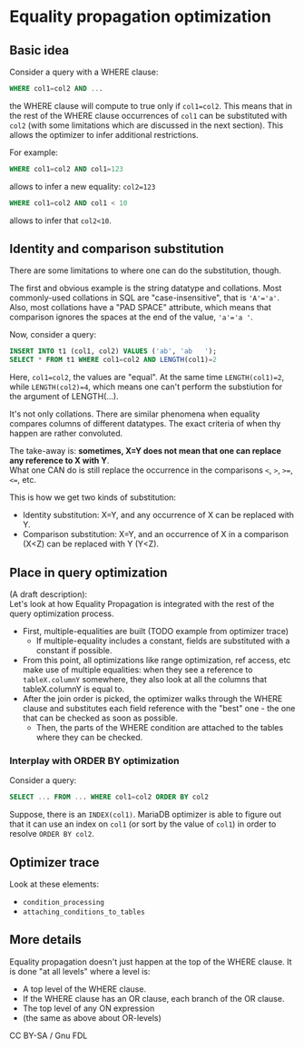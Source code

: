 # Equality propagation optimization

## Basic idea

Consider a query with a WHERE clause:

```sql
WHERE col1=col2 AND ...
```

the WHERE clause will compute to true only if `col1=col2`. This means that in the rest of the WHERE clause occurrences of `col1` can be substituted with `col2` (with some limitations which are discussed in the next section). This allows the optimizer to infer additional restrictions.

For example:

```sql
WHERE col1=col2 AND col1=123
```

allows to infer a new equality: `col2=123`

```sql
WHERE col1=col2 AND col1 < 10
```

allows to infer that `col2<10`.

## Identity and comparison substitution

There are some limitations to where one can do the substitution, though.

The first and obvious example is the string datatype and collations. Most commonly-used collations in SQL are "case-insensitive", that is `'A'='a'`. Also, most collations have a "PAD SPACE" attribute, which means that comparison ignores the spaces at the end of the value, `'a'='a '`.

Now, consider a query:

```sql
INSERT INTO t1 (col1, col2) VALUES ('ab', 'ab   ');
SELECT * FROM t1 WHERE col1=col2 AND LENGTH(col1)=2
```

Here, `col1=col2`, the values are "equal". At the same time `LENGTH(col1)=2`, while `LENGTH(col2)=4`, which means one can't perform the substiution for the argument of LENGTH(...).

It's not only collations. There are similar phenomena when equality compares columns of different datatypes. The exact criteria of when thy happen are rather convoluted.

The take-away is: **sometimes, X=Y does not mean that one can replace any reference to X with Y**.\
What one CAN do is still replace the occurrence in the comparisons `<`, `>`, `>=`, `<=`, etc.

This is how we get two kinds of substitution:

* Identity substitution: X=Y, and any occurrence of X can be replaced with Y.
* Comparison substitution: X=Y, and an occurrence of X in a comparison (X\<Z) can be replaced with Y (Y\<Z).

## Place in query optimization

(A draft description):\
Let's look at how Equality Propagation is integrated with the rest of the query optimization process.

* First, multiple-equalities are built (TODO example from optimizer trace)
  * If multiple-equality includes a constant, fields are substituted with a constant if possible.
* From this point, all optimizations like range optimization, ref access, etc make use of multiple equalities: when they see a reference to `tableX.columnY` somewhere, they also look at all the columns that tableX.columnY is equal to.
* After the join order is picked, the optimizer walks through the WHERE clause and substitutes each field reference with the "best" one - the one that can be checked as soon as possible.
  * Then, the parts of the WHERE condition are attached to the tables where they can be checked.

### Interplay with ORDER BY optimization

Consider a query:

```sql
SELECT ... FROM ... WHERE col1=col2 ORDER BY col2
```

Suppose, there is an `INDEX(col1)`. MariaDB optimizer is able to figure out that it can use an index on `col1` (or sort by the value of `col1`) in order to resolve `ORDER BY col2`.

## Optimizer trace

Look at these elements:

* `condition_processing`
* `attaching_conditions_to_tables`

## More details

Equality propagation doesn't just happen at the top of the WHERE clause. It is done "at all levels" where a level is:

* A top level of the WHERE clause.
* If the WHERE clause has an OR clause, each branch of the OR clause.
* The top level of any ON expression
* (the same as above about OR-levels)

CC BY-SA / Gnu FDL
